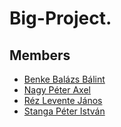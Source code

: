 # Big-Project.



## Members

- [Benke Balázs Bálint](https://github.com/benkebalazs1337)
- [Nagy Péter Axel](https://github.com/Axel0103/)
- [Réz Levente János](https://github.com/rezlevi)
- [Stanga Péter István](https://github.com/StangaPeter)

